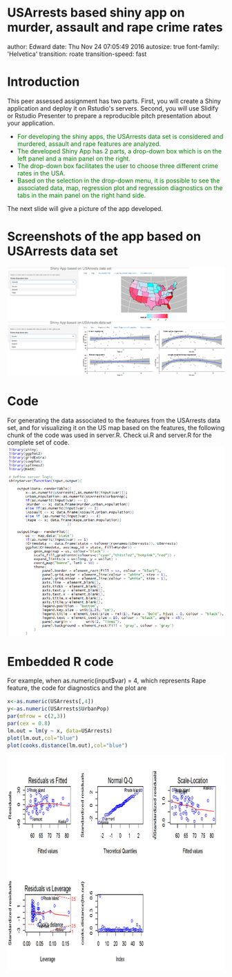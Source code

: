 USArrests based shiny app on murder, assault and rape crime rates
========================================================
author: Edward
date: Thu Nov 24 07:05:49 2016
autosize: true
font-family: 'Helvetica'
transition: roate
transition-speed: fast


Introduction
========================================================

This peer assessed assignment has two parts. First, you will create a Shiny application and deploy it on Rstudio's servers. Second, you will use Slidify or Rstudio Presenter to prepare a reproducible pitch presentation about your application.

- <span style="font-weight; color:green;">For developing the shiny apps, the USArrests data set is considered and murdered, assault and rape features are analyzed.</span> 
- <span style="font-weight; color:green;">The developed Shiny App has 2 parts, a drop-down box which is on the left panel and a main panel on the right.</span> 
- <span style="font-weight; color:green;">The drop-down box facilitates the user to choose three different crime rates in the USA.</span> 
- <span style="font-weight; color:green;">Based on the selection in the drop-down menu, it is possible to see the associated data, map, regression plot and regression diagnostics on the tabs in the main panel on the right hand side.</span>

The next slide will give a picture of the app developed.

Screenshots of the app based on USArrests data set
========================================================
<img src="Screenshot1.png" style="background-color:transparent; border:0px; box-shadow:none;"></img>

Code 
========================================================
For generating the data associated to the features from the USArrests data set, and for visualizing it on the US map based on the features, the following chunk of the code was used in server.R. Check ui.R and server.R for the complete set of code. 
![fig.width=8, fig.height=4.5](screenshot2.png)

Embedded R code 
========================================================
For example, when as.numeric(input$var) = 4, which represents Rape feature, the code for diagnostics and the plot are

```r
x<-as.numeric(USArrests[,4])
y<-as.numeric(USArrests$UrbanPop)
par(mfrow = c(2,3))
par(cex = 0.8)
lm.out = lm(y ~ x, data=USArrests)
plot(lm.out,col="blue")
plot(cooks.distance(lm.out),col="blue")
```

<img src="Rpresentation-figure/unnamed-chunk-1-1.png" title="plot of chunk unnamed-chunk-1" alt="plot of chunk unnamed-chunk-1" width="800px" height="500px" style="display: block; margin: auto;" />
